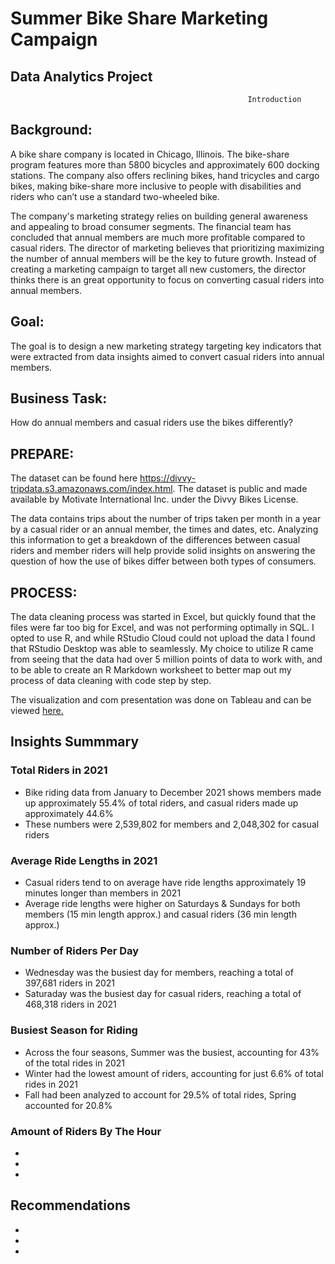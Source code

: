 # Summer Bike Share Marketing Campaign 
## Data Analytics Project


                                                         Introduction
                                                      



## **Background**: 
A bike share company is located in Chicago, Illinois. The bike-share program features more than 5800 bicycles and approximately 600 docking stations. The company also offers reclining bikes, hand tricycles and cargo bikes, making bike-share more inclusive to people with disabilities and riders who can’t use a standard two-wheeled bike.

The company's marketing strategy relies on building general awareness and appealing to broad consumer segments. The financial team has concluded that annual members are much more profitable compared to casual riders. The director of marketing believes that prioritizing maximizing the number of annual members will be the key to future growth. Instead of creating a marketing campaign to target all new customers, the director thinks there is an great opportunity to focus on converting casual riders into annual members.





## **Goal**: 
The goal is to design a new marketing strategy targeting key indicators that were extracted from data insights aimed to convert casual riders into annual members.


## **Business Task**: 
How do annual members and casual riders use the bikes differently?


## **PREPARE**:
The dataset can be found here https://divvy-tripdata.s3.amazonaws.com/index.html. The dataset is public and made available by Motivate International Inc. under the Divvy Bikes License. 

The data contains trips about the number of trips taken per month in a year by a casual rider or an annual member, the times and dates, etc. Analyzing this information to get a breakdown of the differences between casual riders and member riders will help provide solid insights on answering the question of how the use of bikes differ between both types of consumers. 



## **PROCESS**:
The data cleaning process was started in Excel, but quickly found that the files were far too big for Excel, and was not performing optimally in SQL. I opted to use R, and while RStudio Cloud could not upload the data I found that RStudio Desktop was able to seamlessly. My choice to utilize R came from seeing that the data had over 5 million points of data to work with, and to be able to create an R Markdown worksheet to better map out my process of data cleaning with code step by step. 



The visualization and com presentation was done on Tableau and can be viewed [here.](https://public.tableau.com/app/profile/visan2980/viz/DataAnalyticsProjectDashboard/Story1#1)

## Insights Summmary

### **Total Riders in 2021**
* Bike riding data from January to December 2021 shows members made up approximately 55.4% of total riders, and casual riders made up approximately 44.6%
* These numbers were 2,539,802 for members and 2,048,302 for casual riders

### **Average Ride Lengths in 2021**
* Casual riders tend to on average have ride lengths approximately 19 minutes longer than members in 2021
* Average ride lengths were higher on Saturdays & Sundays for both members (15 min length approx.) and casual riders (36 min length approx.)

### **Number of Riders Per Day**
* Wednesday was the busiest day for members, reaching a total of 397,681 riders in 2021
* Saturaday was the busiest day for casual riders, reaching a total of 468,318 riders in 2021

### **Busiest Season for Riding**
* Across the four seasons, Summer was the busiest, accounting for 43% of the total rides in 2021
* Winter had the lowest amount of riders, accounting for just 6.6% of total rides in 2021
* Fall had been analyzed to account for 29.5% of total rides, Spring accounted for 20.8%

### **Amount of Riders By The Hour**
*
*
*

## Recommendations
*
*
*
